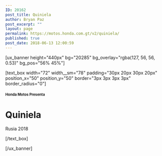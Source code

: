 ```yaml
---
ID: 20162
post_title: Quiniela
author: Bryan Paz
post_excerpt: ""
layout: page
permalink: https://motos.honda.com.gt/v2/quiniela/
published: true
post_date: 2018-06-13 12:00:59
---
```

[ux_banner height="440px" bg="20285" bg_overlay="rgba(127, 56, 56, 0.53)" bg_pos="56% 45%"]

[text_box width="72" width__sm="78" padding="30px 20px 30px 20px" position_x="50" position_y="50" border="3px 3px 3px 3px" border_radius="0"]

<h4 class="uppercase"><span style="font-size: 80%;"><strong>Honda Motos Presenta</strong></span></h4>
<h1 class="uppercase"><strong>Quiniela </strong></h1>
<p class="uppercase">Rusia 2018</p>

[/text_box]

[/ux_banner]